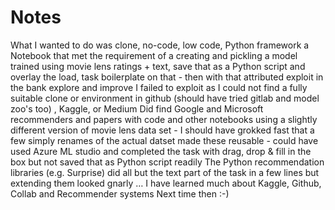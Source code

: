 # Notes
What I wanted to do was clone,  no-code, low code, Python framework a Notebook that met the requirement of a creating and pickling a model trained using movie lens ratings + text, save that as a Python script and overlay the load, task boilerplate on that - then with that attributed exploit in the bank  explore and improve
I failed to exploit as I could not find a fully suitable clone or environment in github (should have tried gitlab and model zoo's too) , Kaggle, or Medium 
Did find Google and Microsoft recommenders and papers with code and other notebooks using a slightly different version of movie lens data set - I should have grokked fast that a few simply renames of the actual datset made these reusable - could have used Azure ML studio and completed the task with drag, drop & fill in the box but not saved that as Python script readily
The Python recommendation libraries (e.g. Surprise) did all but the text part of the task in a few lines but extending them looked gnarly …
I have learned much about Kaggle, Github, Collab and Recommender systems
Next time then :-)
